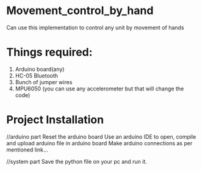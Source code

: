 # Movement_control_by_hand
Can use this implementation to control any unit by movement of hands



# Things required:
1) Arduino board(any)
2) HC-05 Bluetooth
3) Bunch of jumper wires
4) MPU6050 (you can use any accelerometer but that will change the code)

# Project Installation
//arduino part
  Reset the arduino board
  Use an arduino IDE to open, compile and upload arduino file in arduino board
  Make arduino connections as per mentioned link...
  
  
//system part
  Save the python file on your pc and run it.
